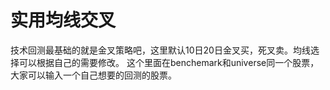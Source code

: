 # 实用均线交叉

技术回测最基础的就是金叉策略吧，这里默认10日20日金叉买，死叉卖。均线选择可以根据自己的需要修改。
这个里面在benchemark和universe同一个股票，大家可以输入一个自己想要的回测的股票。